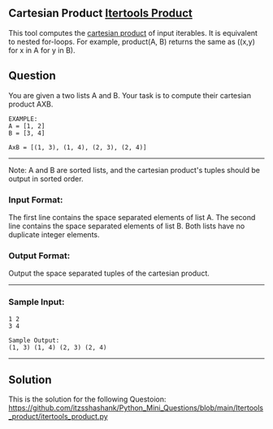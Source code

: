 ## Cartesian Product [Itertools Product](https://docs.python.org/3/library/itertools.html)
This tool computes the [cartesian product](https://en.wikipedia.org/wiki/Cartesian_product) of input iterables.
It is equivalent to nested for-loops.
For example, product(A, B) returns the same as ((x,y) for x in A for y in B).

## Question
You are given a two lists A and B. Your task is to compute their cartesian product AXB.
```
EXAMPLE:
A = [1, 2]
B = [3, 4]

AxB = [(1, 3), (1, 4), (2, 3), (2, 4)]
```
***


Note: A and B are sorted lists, and the cartesian product's tuples should be output in sorted order.

### Input Format:
The first line contains the space separated elements of list A.
The second line contains the space separated elements of list B.
Both lists have no duplicate integer elements.


### Output Format:
Output the space separated tuples of the cartesian product.

***

### Sample Input:
```
1 2
3 4
```
 
```
Sample Output:
(1, 3) (1, 4) (2, 3) (2, 4)
```

***

## Solution
This is the solution for the following Questoion:
https://github.com/itzsshashank/Python_Mini_Questions/blob/main/Itertools_product/itertools_product.py

